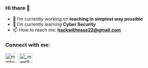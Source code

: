 ### Hi there 👋

- 🔭 I’m currently working on **teaching in simplest way possible**
- 🌱 I’m currently learning **Cyber Security**
- 📫 How to reach me: **hackwithease22@gmail.com**
<!-- - 👯 I’m looking to collaborate on ... 
- 🤔 I’m looking for help with ...
- 💬 Ask me about ...
- 😄 Pronouns: ...
- ⚡ Fun fact: ... -->

<h3 align="left">Connect with me:</h3>
<p align="left">
<!-- <a href="https://www.youtube.com/c/hackwithease" target="blank"><img align="center" src="https://raw.githubusercontent.com/rahuldkjain/github-profile-readme-generator/master/src/images/icons/Social/youtube.svg" alt="hackwithease" height="30" width="40" /></a> -->
<a href="https://twitter.com/hackwithease" target="blank"><img align="center" src="https://raw.githubusercontent.com/rahuldkjain/github-profile-readme-generator/master/src/images/icons/Social/twitter.svg" alt="mmbverse" height="30" width="40" /></a>
<a href="https://instagram.com/hackwithease" target="blank"><img align="center" src="https://raw.githubusercontent.com/rahuldkjain/github-profile-readme-generator/master/src/images/icons/Social/instagram.svg" alt="_meet99_" height="30" width="40" /></a>
</p>
